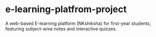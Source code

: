 # e-learning-platfrom-project
A web-based E-learning platform (NKshiksha) for first-year students, featuring subject-wise notes and interactive quizzes.
